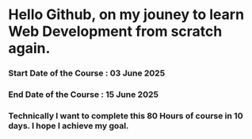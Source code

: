 # Hello Github, on my jouney to learn Web Development from scratch again.  

### Start Date of the Course : 03 June 2025
### End Date of the Course : 15 June 2025
### Technically I want to complete this 80 Hours of course in 10 days. I hope I achieve my goal. 